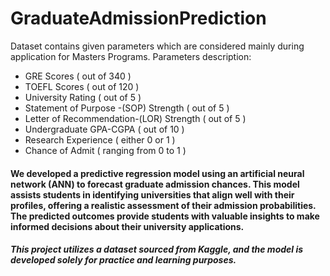 # GraduateAdmissionPrediction
Dataset contains given parameters which are considered mainly during application for Masters Programs.
Parameters description:

- GRE Scores ( out of 340 )
- TOEFL Scores ( out of 120 )
- University Rating ( out of 5 )
- Statement of Purpose -(SOP) Strength ( out of 5 )
- Letter of Recommendation-(LOR) Strength ( out of 5 )
- Undergraduate GPA-CGPA ( out of 10 )
- Research Experience ( either 0 or 1 )
- Chance of Admit ( ranging from 0 to 1 )

#### We developed a predictive regression model using an artificial neural network (ANN) to forecast graduate admission chances. This model assists students in identifying universities that align well with their profiles, offering a realistic assessment of their admission probabilities. The predicted outcomes provide students with valuable insights to make informed decisions about their university applications.
##### This project utilizes a dataset sourced from Kaggle, and the model is developed solely for practice and learning purposes.
